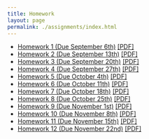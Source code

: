 ```yaml
---
title: Homework
layout: page
permalink: ./assignments/index.html
---
```


- [Homework 1 (Due September 6th)](./homework1.html) [[PDF]](./homework1.pdf)
- [Homework 2 (Due September 13th)](./homework2.html) [[PDF]](./homework2.pdf)
- [Homework 3 (Due September 20th)](./homework3.html) [[PDF]](./homework3.pdf)
- [Homework 4 (Due September 27th)](./homework4.html) [[PDF]](./homework4.pdf)
- [Homework 5 (Due October 4th)](./homework5.html) [[PDF]](./homework5.pdf)
- [Homework 6 (Due October 11th)](./homework6.html) [[PDF]](./homework6.pdf)
- [Homework 7 (Due October 18th)](./homework7.html) [[PDF]](./homework7.pdf)
- [Homework 8 (Due October 25th)](./homework8.html) [[PDF]](./homework8.pdf)
- [Homework 9 (Due November 1st)](./homework9.html) [[PDF]](./homework9.pdf)
- [Homework 10 (Due November 8th)](./homework10.html) [[PDF]](./homework10.pdf)
- [Homework 11 (Due November 15th)](./homework11.html) [[PDF]](./homework11.pdf)
- [Homework 12 (Due November 22nd)](./homework12.html) [[PDF]](./homework12.pdf)
